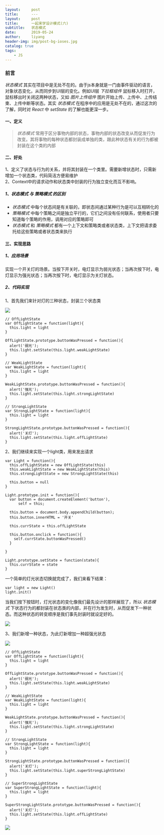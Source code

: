 ```yaml
---
layout:     post
title:      ---
layout:     post
title:      一起来学设计模式(六)
subtitle:   状态模式
date:       2019-05-24
author:     liyang
header-img: img/post-bg-ioses.jpg
catalog: true
tags:
    - JS
---
```


### 前言
*状态模式* 其实在项目中是无处不在的。由于js本身就是一门由事件驱动的语言，对象状态变化，从而同步到UI层的变化。例如UI层 *下拉框组件* 鼠标移入时打开，鼠标移出时关闭这两种状态，又如 *图片上传组件* 图片开始上传、上传中、上传结束、上传中断等状态。其实 *状态模式* 在程序中的应用是无处不在的，通过这次的了解，同时对 *React* 中 *setState* 的了解也能更深一步。

#### 一、定义
> *状态模式* 常用于区分事物内部的状态，事物内部的状态改变从而促发行为改变。其将事物的每种状态都封装成单独的类，跟此种状态有关的行为都被封装在这个类的内部

#### 二、好处
1、定义了状态与行为的关系，并将其封装在一个类里。需要新增状态时，只需新增加一个状态类，代码简洁方便易维护<br/>
2、Context中的请求动作和状态类中封装的行为独立变化而互不影响。<br/>

##### 1、*状态模式* 与 *策略模式* 的区别
* *状态模式* 中每个状态间是有关联的，即状态间通过某种行为是可以互相转化的
* *策略模式* 中每个策略之间是独立平行的，它们之间没有任何联系，使用者只要知道每个策略的作用，调用对应的策略即可
* *状态模式* 和 *策略模式* 都有一个上下文和策略类或者状态类，上下文把请求委托给这些策略或者状态类来执行


#### 三、实现思路

##### 1、应用场景
实现一个开关灯的场景。当按下开关时，电灯显示为弱光状态；当再次按下时，电灯显示为强光状态；当再次按下时，电灯显示为关灯状态。

##### 2、代码实现
1、首先我们来针对灯的三种状态，封装三个状态类

![](http://dev.fenzhitech.com/res/c9ecb2f36233a0e6cc0a7412db218d25.png)

```
// OffLightState
var OffLightState = function(light){
  this.light = light
}

OffLightState.prototype.buttonWasPressed = function(){
  alert('弱光');
  this.light.setState(this.light.weakLightState)
}

// WeakLightState
var WeakLightState = function(light){
  this.light = light
}

WeakLightState.prototype.buttonWasPressed = function(){
  alert('强光');
  this.light.setState(this.light.strongLightState)
}

// StrongLightState
var StrongLightState = function(light){
  this.light = light
}

StrongLightState.prototype.buttonWasPressed = function(){
  alert('关灯');
  this.light.setState(this.light.offLightState)
}

```

2、我们继续来实现一个light类，用来发出请求

```
var Light = function(){
  this.offLightState = new OffLightState(this)
  this.weakLightState = new WeakLightState(this)
  this.strongLightState = new StrongLightState(this)

  this.button = null
}

Light.prototype.init = function(){
  var button = document.createElement('button'),
      self = this;

  this.button = document.body.appendChild(button);
  this.button.innerHTML = '开关'

  this.currState = this.offLightState

  this.button.onclick = function(){
    self.currState.buttonWasPressed()
  }

}

Light.prototype.setState = function(state){
  this.currState = state
}

```

一个简单的灯光状态切换就完成了，我们来看下结果：

```
var light = new Light()
light.init()

```

当我们按下按钮时，灯光状态的变化像我们最先设计的那样展现了，所以 *状态模式* 下状态行为的都封装在状态类的内部，并在行为发生时，从而促发下一种状态。而这种状态的转变顺序是我们事先封装时就设定好的。

![](http://dev.fenzhitech.com/res/7fb4e7527d21fe6827216d6afe96eccc.gif)


3、我们新增一种状态，为此灯新增加一种超强光状态

![](http://dev.fenzhitech.com/res/29c3a57d663d6e1c59fb7283d7e82958.png)

```
// OffLightState
var OffLightState = function(light){
  this.light = light
}

OffLightState.prototype.buttonWasPressed = function(){
  alert('弱光');
  this.light.setState(this.light.weakLightState)
}

// WeakLightState
var WeakLightState = function(light){
  this.light = light
}

WeakLightState.prototype.buttonWasPressed = function(){
  alert('强光');
  this.light.setState(this.light.strongLightState)
}

// StrongLightState
var StrongLightState = function(light){
  this.light = light
}

StrongLightState.prototype.buttonWasPressed = function(){
  alert('关灯');
  this.light.setState(this.light.superStrongLightState)
}

// SuperStrongLightState
var SuperStrongLightState = function(light){
  this.light = light
}

SuperStrongLightState.prototype.buttonWasPressed = function(){
  alert('关灯');
  this.light.setState(this.light.offLightState)
}

```

![](http://dev.fenzhitech.com/res/96cce7252c8e7b42e0cbc39d8cfc37df.gif)
